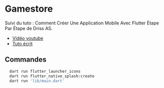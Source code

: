 # Gamestore

Suivi du tuto : Comment Créer Une Application Mobile Avec Flutter Étape Par Étape de Driss AS.

- [Vidéo youtube](https://www.youtube.com/watch?v=iasOWA6JSKc&list=LL&index=6&ab_channel=DrissAS)
- [Tuto écrit](https://drissas.com/tuto-flutter-application/)

## Commandes

```bash
  dart run flutter_launcher_icons
  dart run flutter_native_splash:create
  dart run 'lib/main.dart'
```
